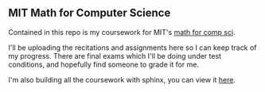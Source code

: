 MIT Math for Computer Science
-----------------------------

Contained in this repo is my coursework for MIT's [math for comp sci](https://ocw.mit.edu/courses/electrical-engineering-and-computer-science/6-042j-mathematics-for-computer-science-fall-2010/index.htm).

I'll be uploading the recitations and assignments here so I can keep track of my progress.
There are final exams which I'll be doing under test conditions, and hopefully find someone to grade it for me.

I'm also building all the coursework with sphinx, you can view it [here](https://edi-spaghetti.github.io/mathematical-/).
